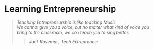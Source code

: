 # Learning Entrepreneurship

> _Teaching Entrepreneurship is like teaching Music._  
> _We cannot give you a voice, but no matter what kind of voice you bring to the classroom, we can teach you to sing better._
>
> > _Jack Roseman, Tech Entrepreneur_
